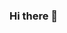 ### Hi there 👋

<!--
**Dontpingforgank/Dontpingforgank** is a ✨ _special_ ✨ repository because its `README.md` (this file) appears on your GitHub profile.

Here are some ideas to get you started:

- 🔭 I’m currently working on self teaching
- 🌱 I’m currently learning Go
- ⚡ Fun fact: I'll let you know when i have one🫠
-->
